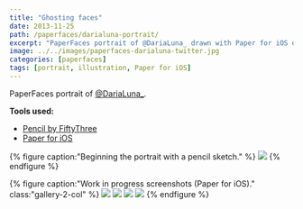 ```yaml
---
title: "Ghosting faces"
date: 2013-11-25
path: /paperfaces/darialuna-portrait/
excerpt: "PaperFaces portrait of @DariaLuna_ drawn with Paper for iOS on an iPad."
image: ../../images/paperfaces-darialuna-twitter.jpg
categories: [paperfaces]
tags: [portrait, illustration, Paper for iOS]
---
```


PaperFaces portrait of [@DariaLuna_](https://twitter.com/DariaLuna_).

**Tools used:**

- [Pencil by FiftyThree](https://www.amazon.com/FiftyThree-Digital-Stylus-Pencil-iPhone/dp/B01JJBUYR4/ref=as_li_ss_tl?keywords=pencil+53&qid=1550586265&s=gateway&sr=8-3&linkCode=ll1&tag=mademist-20&linkId=0134793cb840affff60f2e45a7f64678&language=en_US)
- [Paper for iOS](https://paper.bywetransfer.com/)

{% figure caption:"Beginning the portrait with a pencil sketch." %}
[![](../../images/paperfaces-darialuna-process-1-750.jpg)](../../images/paperfaces-darialuna-process-1-lg.jpg)
{% endfigure %}

{% figure caption:"Work in progress screenshots (Paper for iOS)." class:"gallery-2-col" %}
[![](../../images/paperfaces-darialuna-process-2-600.jpg)](../../images/paperfaces-darialuna-process-2-lg.jpg)
[![](../../images/paperfaces-darialuna-process-3-600.jpg)](../../images/paperfaces-darialuna-process-3-lg.jpg)
[![](../../images/paperfaces-darialuna-process-4-600.jpg)](../../images/paperfaces-darialuna-process-4-lg.jpg)
[![](../../images/paperfaces-darialuna-process-5-600.jpg)](../../images/paperfaces-darialuna-process-5-lg.jpg)
{% endfigure %}
